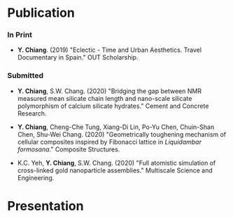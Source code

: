 
# Publication

### In Print

* **Y. Chiang**. (2019) "Eclectic - Time and Urban Aesthetics. Travel Documentary in Spain." OUT Scholarship.

### Submitted

* **Y. Chiang**, S.W. Chang. (2020) "Bridging the gap between NMR measured mean silicate chain length and nano-scale silicate polymorphism of calcium silicate hydrates." Cement and Concrete Research.

* **Y. Chiang**, Cheng-Che Tung, Xiang-Di Lin, Po-Yu Chen, Chuin-Shan Chen, Shu-Wei Chang. (2020) "Geometrically toughening mechanism of cellular
composites inspired by Fibonacci lattice in
*Liquidambar formosana*." Composite Structures.

* K.C. Yeh, **Y. Chiang**, S.W. Chang. (2020) "Full atomistic simulation of cross-linked gold nanoparticle assemblies." Multiscale Science and Engineering.

# Presentation




<!-- Submitted

\begin{enumerate}
\item K.C. Yeh, \textbf{Y. Chiang}, S.W. Chang. (2020) "Full atomistic simulation of cross-linked gold nanoparticle assemblies." Multiscale Science and Engineering.
\item \textbf{Y. Chiang}, S.W. Chang. (2019) "Bridging the gap between NMR measured mean silicate chain length and nano-scale silicate polymorphism of calcium silicate hydrates." Cement and Concrete Research.
\end{enumerate}

In Preparation

\begin{enumerate}
\item \textbf{Y. Chiang}, X.D. Lin, S.W. Chang. (2020) "Geometrically toughening mechanism of cellular composites inspired from Fibonacci lattice in \textit{Liquidambar formosana}."
\end{enumerate}


%----------------------------------------------------------------------------------------
%	PRESENTATIONS
%----------------------------------------------------------------------------------------

\cvsect{Presentations}

Talks

\begin{enumerate}
\item \textbf{Y. Chiang}, X.D. Lin, S.W. Chang. (2019) "Nanoscale Silicate Polymorphism in C-S-H and Bio-inspired 2D Composite Materials." MIT The Laboratory for Atomistic and Molecular Mechanics (LAMM), Boston, USA.
\item \textbf{Y. Chiang}, S.W. Chang. (2019) "Nanoscale Silicate Polymorphism in C-S-H and In Silico Nanoindentation." APCOM, Taipei, Taiwan.
\item \textbf{Y. Chiang}, S.W. Chang. (2019) "Influences of combinational distributions of various Ca/Si ratios and defects on the mechanical properties of calcium silicate hydrates." TechConnect World, Boston, USA.
\item \textbf{Y. Chiang}, S.W. Chang. (2019) "Influences of combinational distributions of various Ca/Si ratios and defects on the mechanical properties of calcium silicate hydrates." EMI2019, Pasadena, USA
\end{enumerate}


Posters

\begin{enumerate}
\item \textbf{Y. Chiang}, S.W. Chang. (2019) "In Silico Nanoindentation of Calcium-Silicate-Hydrates from NMR-informed Atomistic Modeling." Material Research Society Fall Meeting, Boston, USA.
\item D. Li, K.C Yeh, \textbf{Y. Chiang}, S.W. Chang. (2019) "Understanding the molecular mechanism of cartilage degradation and cation channel activity." Material Research Society Fall Meeting, Boston, USA.
\end{enumerate}



# H1

## H2

### H3 -->
